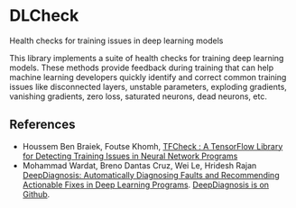 # DLCheck
Health checks for training issues in deep learning models

This library implements a suite of health checks for training deep learning models. These methods provide feedback during training that can help machine learning developers quickly identify and correct common training issues like disconnected layers, unstable parameters, exploding gradients, vanishing gradients, zero loss, saturated neurons, dead neurons, etc.

## References

* Houssem Ben Braiek, Foutse Khomh, [TFCheck : A TensorFlow Library for Detecting Training Issues in Neural Network Programs](https://arxiv.org/abs/1909.02562)
* Mohammad Wardat, Breno Dantas Cruz, Wei Le, Hridesh Rajan [DeepDiagnosis: Automatically Diagnosing Faults and Recommending Actionable Fixes in Deep Learning Programs](https://arxiv.org/abs/2112.04036). [DeepDiagnosis is on Github](https://github.com/DeepDiagnosis/ICSE2022).
